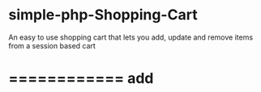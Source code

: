 simple-php-Shopping-Cart
========================

An easy to use shopping cart that lets you add, update and remove items from a session based cart 

============
add
===========
